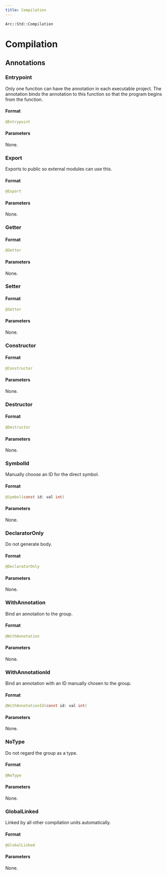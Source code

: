 ```yaml
---
title: Compilation
---
```


`Arc::Std::Compilation`

# Compilation

## Annotations

### Entrypoint

Only one function can have the annotation in each executable project. The annotation binds the annotation to this function so that the program begins from the function.

#### Format

```java
@Entrypoint
```

#### Parameters

None.

### Export

Exports to public so external modules can use this.

#### Format

```java
@Export
```

#### Parameters

None.

### Getter

#### Format

```java
@Getter
```

#### Parameters

None.

### Setter

#### Format

```java
@Setter
```

#### Parameters

None.

### Constructor

#### Format

```java
@Constructor
```

#### Parameters

None.

### Destructor

#### Format

```java
@Destructor
```

#### Parameters

None.

### SymbolId

Manually choose an ID for the direct symbol.

#### Format

```java
@Symbol(const id: val int)
```

#### Parameters

None.

### DeclaratorOnly

Do not generate body.

#### Format

```java
@DeclaratorOnly
```

#### Parameters

None.

### WithAnnotation

Bind an annotation to the group.

#### Format

```java
@WithAnnotation
```

#### Parameters

None.

### WithAnnotationId

Bind an annotation with an ID manually chosen to the group.

#### Format

```java
@WithAnnotationId(const id: val int)
```

#### Parameters

None.

### NoType

Do not regard the group as a type.

#### Format

```java
@NoType
```

#### Parameters

None.

### GlobalLinked

Linked by all other compilation units automatically.

#### Format

```java
@GlobalLinked
```

#### Parameters

None.
